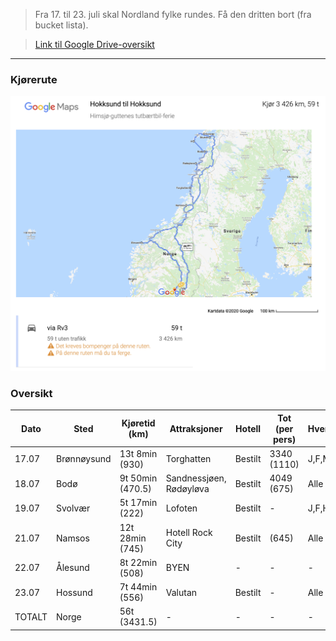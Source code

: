 > Fra 17. til 23. juli skal Nordland fylke rundes. Få den dritten bort (fra bucket lista).

> [Link til Google Drive-oversikt](https://docs.google.com/spreadsheets/d/19lX8EkRglj1zN9EtXYr1DeFMhwgzQbCMvjkAV3heIgU/edit#gid=0)

---

### Kjørerute

![route](route.png)

### Oversikt

| Dato   | Sted        | Kjøretid (km)    | Attraksjoner            | Hotell  | Tot (per pers) | Hvem     |
| ------ | ----------- | ---------------- | ----------------------- | ------- | -------------- |:-------- |
| 17.07  | Brønnøysund | 13t 8min (930)   | Torghatten              | Bestilt | 3340 (1110)    | J,F,MN   |
| 18.07  | Bodø        | 9t 50min (470.5) | Sandnessjøen, Rødøyløva | Bestilt | 4049 (675)     | Alle     |
| 19.07  | Svolvær     | 5t 17min (222)   | Lofoten                 | Bestilt | -              | J,F,H,MN |
| 21.07  | Namsos      | 12t 28min (745)  | Hotell Rock City        | Bestilt | (645)          | Alle     |
| 22.07  | Ålesund     | 8t 22min (508)   | BYEN                    | -       | -              | -        |
| 23.07  | Hossund     | 7t 44min (556)   | Valutan                 | Bestilt | -              | Alle     |
| TOTALT | Norge       | 56t (3431.5)     | -                       | -       | -              | -        |

